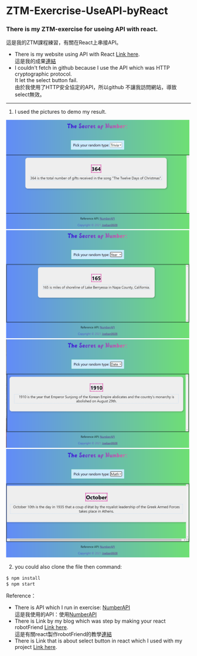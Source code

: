 # ZTM-Exercrise-UseAPI-byReact
### There is my ZTM-exercise for useing API with react.  
  這是我的ZTM課程練習，有關在React上串接API。  
- There is my website using API with React [Link here](https://joeban0608.github.io/ZTM-Exercrise-UseAPI-byReact/ "title").  
  這是我的成果[連結](https://joeban0608.github.io/ZTM-Exercrise-UseAPI-byReact/ "title")  
- I couldn't fetch in github because I use the API which was HTTP cryptographic protocol.  
  It let the select button fail.  
  由於我使用了HTTP安全協定的API，所以github 不讓我訪問網站，導致select無效。
---
1. I used the pictures to demo my result.
<img src="https://github.com/joeban0608/ZTM-Exercrise-UseAPI-byReact/blob/main/pic1.png" width="500" />
<img src="https://github.com/joeban0608/ZTM-Exercrise-UseAPI-byReact/blob/main/pic2.png" width="500" />
<img src="https://github.com/joeban0608/ZTM-Exercrise-UseAPI-byReact/blob/main/pic3.png" width="500" />
<img src="https://github.com/joeban0608/ZTM-Exercrise-UseAPI-byReact/blob/main/pic4.png" width="500" />

2. you could also clone the file
  then command:
```console
$ npm install
$ npm start
```  
Reference：  
* There is API which I run in exercise: [NumberAPI](http://numbersapi.com/#random/math "title")  
  這是我使用的API：使用[NumberAPI](http://numbersapi.com/#random/math "title")  
* There is Link by my blog which was step by making your react robotFriend [Link here](https://www.notion.so/ZTM-React-f2c6af2211f2402493fe57fc0bbe2882 "title").  
  這是有關react製作robotFriend的教學[連結](https://www.notion.so/ZTM-React-f2c6af2211f2402493fe57fc0bbe2882 "title")  
* There is Link that is about select button in react which I used with my project [Link here](https://zh-hant.reactjs.org/docs/forms.html "title").  

